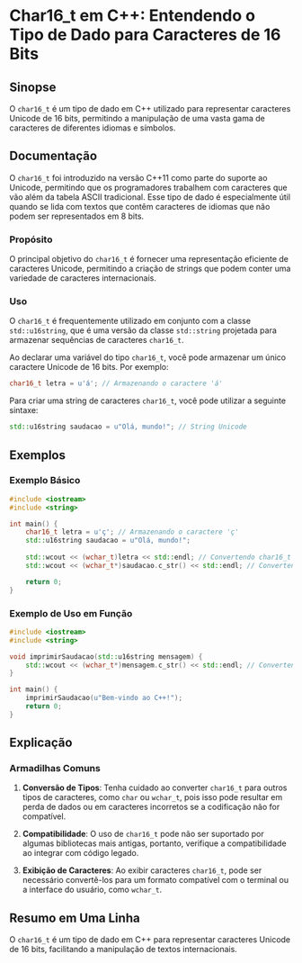 <!--
Meta Description: # Char16_t em C++: Entendendo o Tipo de Dado para Caracteres de 16 Bits ## Sinopse O `char16_t` é um tipo de dado em C++ utilizado para representar ca...
Meta Keywords: char16_t, caracteres, std, para, wchar_t
-->

# Char16_t em C++: Entendendo o Tipo de Dado para Caracteres de 16 Bits

## Sinopse
O `char16_t` é um tipo de dado em C++ utilizado para representar caracteres Unicode de 16 bits, permitindo a manipulação de uma vasta gama de caracteres de diferentes idiomas e símbolos.

## Documentação
O `char16_t` foi introduzido na versão C++11 como parte do suporte ao Unicode, permitindo que os programadores trabalhem com caracteres que vão além da tabela ASCII tradicional. Esse tipo de dado é especialmente útil quando se lida com textos que contêm caracteres de idiomas que não podem ser representados em 8 bits.

### Propósito
O principal objetivo do `char16_t` é fornecer uma representação eficiente de caracteres Unicode, permitindo a criação de strings que podem conter uma variedade de caracteres internacionais.

### Uso
O `char16_t` é frequentemente utilizado em conjunto com a classe `std::u16string`, que é uma versão da classe `std::string` projetada para armazenar sequências de caracteres `char16_t`. 

Ao declarar uma variável do tipo `char16_t`, você pode armazenar um único caractere Unicode de 16 bits. Por exemplo:

```cpp
char16_t letra = u'á'; // Armazenando o caractere 'á'
```

Para criar uma string de caracteres `char16_t`, você pode utilizar a seguinte sintaxe:

```cpp
std::u16string saudacao = u"Olá, mundo!"; // String Unicode
```

## Exemplos
### Exemplo Básico
```cpp
#include <iostream>
#include <string>

int main() {
    char16_t letra = u'ç'; // Armazenando o caractere 'ç'
    std::u16string saudacao = u"Olá, mundo!";
    
    std::wcout << (wchar_t)letra << std::endl; // Convertendo char16_t para wchar_t para impressão
    std::wcout << (wchar_t*)saudacao.c_str() << std::endl; // Convertendo std::u16string para wchar_t*

    return 0;
}
```

### Exemplo de Uso em Função
```cpp
#include <iostream>
#include <string>

void imprimirSaudacao(std::u16string mensagem) {
    std::wcout << (wchar_t*)mensagem.c_str() << std::endl; // Convertendo para wchar_t*
}

int main() {
    imprimirSaudacao(u"Bem-vindo ao C++!");
    return 0;
}
```

## Explicação
### Armadilhas Comuns
1. **Conversão de Tipos**: Tenha cuidado ao converter `char16_t` para outros tipos de caracteres, como `char` ou `wchar_t`, pois isso pode resultar em perda de dados ou em caracteres incorretos se a codificação não for compatível.
   
2. **Compatibilidade**: O uso de `char16_t` pode não ser suportado por algumas bibliotecas mais antigas, portanto, verifique a compatibilidade ao integrar com código legado.

3. **Exibição de Caracteres**: Ao exibir caracteres `char16_t`, pode ser necessário convertê-los para um formato compatível com o terminal ou a interface do usuário, como `wchar_t`.

## Resumo em Uma Linha
O `char16_t` é um tipo de dado em C++ para representar caracteres Unicode de 16 bits, facilitando a manipulação de textos internacionais.
